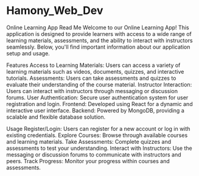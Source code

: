 # Hamony_Web_Dev
Online Learning App Read Me
Welcome to our Online Learning App! 
This application is designed to provide learners with access to a wide range of learning materials, assessments, and the ability to interact with instructors seamlessly. 
Below, you'll find important information about our application setup and usage.

Features
Access to Learning Materials: Users can access a variety of learning materials such as videos, documents, quizzes, and interactive tutorials.
Assessments: Users can take assessments and quizzes to evaluate their understanding of the course material.
Instructor Interaction: Users can interact with instructors through messaging or discussion forums.
User Authentication: Secure user authentication system for user registration and login.
Frontend: Developed using React for a dynamic and interactive user interface.
Backend: Powered by MongoDB, providing a scalable and flexible database solution.

Usage
Register/Login: Users can register for a new account or log in with existing credentials.
Explore Courses: Browse through available courses and learning materials.
Take Assessments: Complete quizzes and assessments to test your understanding.
Interact with Instructors: Use the messaging or discussion forums to communicate with instructors and peers.
Track Progress: Monitor your progress within courses and assessments.
